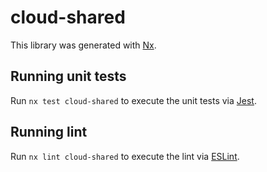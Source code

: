 # cloud-shared

This library was generated with [Nx](https://nx.dev).

## Running unit tests

Run `nx test cloud-shared` to execute the unit tests via [Jest](https://jestjs.io).

## Running lint

Run `nx lint cloud-shared` to execute the lint via [ESLint](https://eslint.org/).
